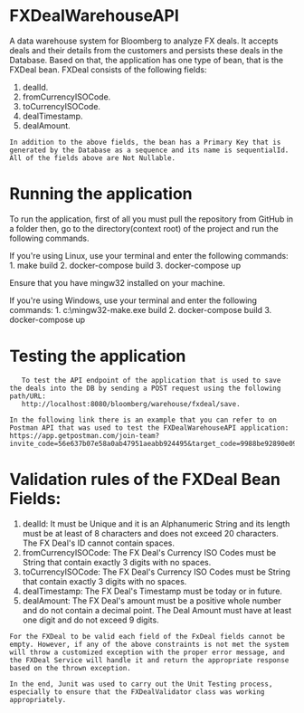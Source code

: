 # FXDealWarehouseAPI
 A data warehouse system for Bloomberg to analyze FX deals. It accepts deals and their details from the customers and persists these deals in the Database.
 Based on that, the application has one type of bean, that is the FXDeal bean. FXDeal consists of the following fields:		
   1. dealId.
   2. fromCurrencyISOCode.
   3. toCurrencyISOCode.
   4. dealTimestamp.
   5. dealAmount.
 
	In addition to the above fields, the bean has a Primary Key that is generated by the Database as a sequence and its name is sequentialId. All of the fields above are Not Nullable.
 
# Running the application
   To run the application, first of all you must pull the repository from GitHub in a folder
 then, go to the directory(context root) of the project and run the following commands. 
  
   If you're using Linux, use your terminal and enter the following commands: 
    1. make build
    2. docker-compose build
    3. docker-compose up
    
   Ensure that you have mingw32 installed on your machine.
    
   If you're using Windows, use your terminal and enter the following commands: 
    1. c:\mingw32-make.exe build
    2. docker-compose build
    3. docker-compose up
  
   # Testing the application
       To test the API endpoint of the application that is used to save the deals into the DB by sending a POST request using the following path/URL: 
       http://localhost:8080/bloomberg/warehouse/fxdeal/save.

	In the following link there is an example that you can refer to on Postman API that was used to test the FXDealWarehouseAPI application:
 	https://app.getpostman.com/join-team?invite_code=56e637b07e58a0ab47951aeabb924495&target_code=9988be92890e097334fff8e9612acf40.
  
  # Validation rules of the FXDeal Bean Fields:
   1. dealId: It must be Unique and it is an Alphanumeric String and its length must be at least of 8 characters and does not exceed 20 characters. The FX Deal's ID cannot contain spaces. 
   2. fromCurrencyISOCode: The FX Deal's Currency ISO Codes must be String that contain exactly 3 digits with no spaces.
   3. toCurrencyISOCode: The FX Deal's Currency ISO Codes must be String that contain exactly 3 digits with no spaces.
   4. dealTimestamp: The FX Deal's Timestamp must be today or in future.
   5. dealAmount: The FX Deal's amount must be a positive whole number and do not contain a decimal point. The Deal Amount must have at least one digit and do not exceed 9 digits.

	For the FXDeal to be valid each field of the FxDeal fields cannot be empty. However, if any of the above constraints is not met the system will throw a customized exception with the proper error message, and the FXDeal Service will handle it and return the appropriate response based on the thrown exception.

 	In the end, Junit was used to carry out the Unit Testing process, especially to ensure that the FXDealValidator class was working appropriately.  
